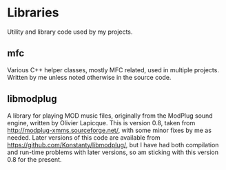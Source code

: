 # Libraries
Utility and library code used by my projects.

## mfc

Various C++ helper classes, mostly MFC related, used in multiple projects. Written by me unless noted otherwise in the source code.

## libmodplug

A library for playing MOD music files, originally from the ModPlug sound engine, written by Olivier Lapicque. This is version 0.8, taken from http://modplug-xmms.sourceforge.net/, with some minor fixes by me as needed. Later versions of this code are available from https://github.com/Konstanty/libmodplug/, but I have had both compilation and run-time problems with later versions, so am sticking with this version 0.8 for the present.
